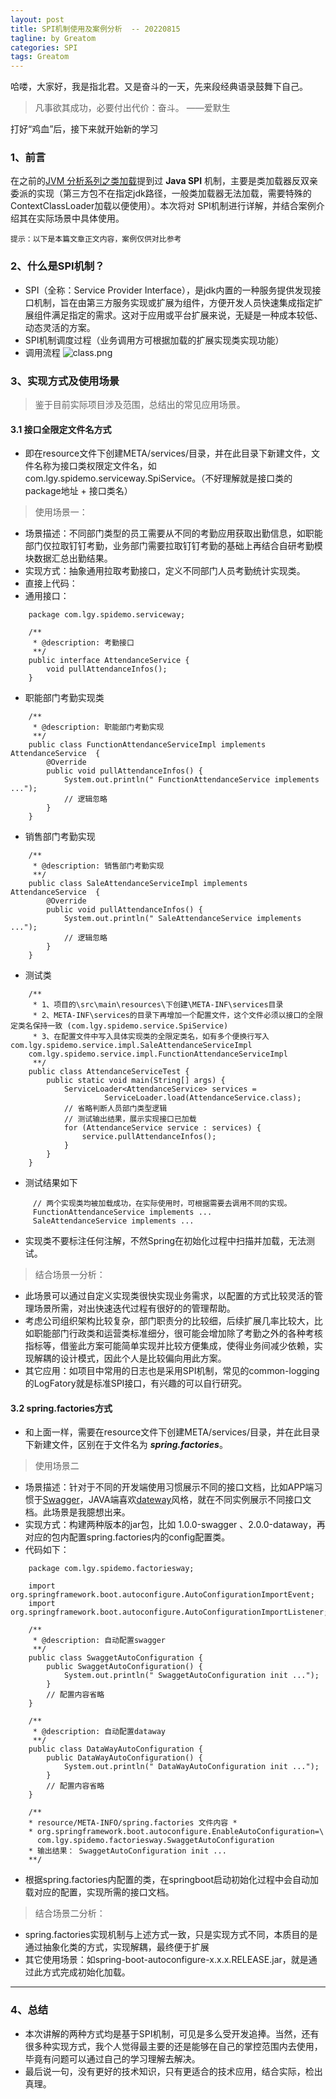 ```yaml
---
layout: post
title: SPI机制使用及案例分析  -- 20220815
tagline: by Greatom
categories: SPI
tags: Greatom
---
```


哈喽，大家好，我是指北君。又是奋斗的一天，先来段经典语录鼓舞下自己。
> 凡事欲其成功，必要付出代价：奋斗。 ——爱默生

打好“鸡血”后，接下来就开始新的学习
<!--more-->
### 1、前言

在之前的[JVM 分析系列之类加载]()提到过 **Java SPI** 机制，主要是类加载器反双亲委派的实现（第三方包不在指定jdk路径，一般类加载器无法加载，需要特殊的ContextClassLoader加载以便使用）。本次将对 SPI机制进行详解，并结合案例介绍其在实际场景中具体使用。
<!--more-->

`提示：以下是本篇文章正文内容，案例仅供对比参考`

### 2、什么是SPI机制？

- SPI（全称：Service Provider Interface），是jdk内置的一种服务提供发现接口机制，旨在由第三方服务实现或扩展为组件，方便开发人员快速集成指定扩展组件满足指定的需求。这对于应用或平台扩展来说，无疑是一种成本较低、动态灵活的方案。
- SPI机制调度过程（业务调用方可根据加载的扩展实现类实现功能）
- 调用流程 ![class.png](./assets/images/2022/greatom/class.png)

### 3、实现方式及使用场景
> 鉴于目前实际项目涉及范围，总结出的常见应用场景。
#### 3.1 接口全限定文件名方式
- 即在resource文件下创建META/services/目录，并在此目录下新建文件，文件名称为接口类权限定文件名，如 com.lgy.spidemo.serviceway.SpiService。（不好理解就是接口类的package地址 + 接口类名）
> 使用场景一：
- 场景描述：不同部门类型的员工需要从不同的考勤应用获取出勤信息，如职能部门仅拉取钉钉考勤，业务部门需要拉取钉钉考勤的基础上再结合自研考勤模块数据汇总出勤结果。
- 实现方式：抽象通用拉取考勤接口，定义不同部门人员考勤统计实现类。
- 直接上代码：
- 通用接口：
```
	package com.lgy.spidemo.serviceway;

	/**
	 * @description: 考勤接口
	 **/
	public interface AttendanceService {
		void pullAttendanceInfos();
	}
```
- 职能部门考勤实现类
```
	/**
	 * @description: 职能部门考勤实现
	 **/
	public class FunctionAttendanceServiceImpl implements AttendanceService  {
		@Override
		public void pullAttendanceInfos() {
			System.out.println(" FunctionAttendanceService implements ...");
			// 逻辑忽略
		}
	}
```
- 销售部门考勤实现
```
	/**
	 * @description: 销售部门考勤实现
	 **/
	public class SaleAttendanceServiceImpl implements AttendanceService  {
		@Override
		public void pullAttendanceInfos() {
			System.out.println(" SaleAttendanceService implements ...");
			// 逻辑忽略
		}
	}
```
- 测试类
```
	/**
	 * 1、项目的\src\main\resources\下创建\META-INF\services目录
	 * 2、META-INF\services的目录下再增加一个配置文件，这个文件必须以接口的全限定类名保持一致 (com.lgy.spidemo.service.SpiService)
	 * 3、在配置文件中写入具体实现类的全限定类名，如有多个便换行写入 com.lgy.spidemo.service.impl.SaleAttendanceServiceImpl
	com.lgy.spidemo.service.impl.FunctionAttendanceServiceImpl
	 **/
	public class AttendanceServiceTest {
		public static void main(String[] args) {
			ServiceLoader<AttendanceService> services =
					 ServiceLoader.load(AttendanceService.class);
			// 省略判断人员部门类型逻辑
			// 测试输出结果，展示实现接口已加载
			for (AttendanceService service : services) {
				service.pullAttendanceInfos();
			}
		}
	}
```
- 测试结果如下
 ```
	  // 两个实现类均被加载成功，在实际使用时，可根据需要去调用不同的实现。
	  FunctionAttendanceService implements ...
	  SaleAttendanceService implements ...
 ```
- 实现类不要标注任何注解，不然Spring在初始化过程中扫描并加载，无法测试。
> 结合场景一分析：
- 此场景可以通过自定义实现类很快实现业务需求，以配置的方式比较灵活的管理场景所需，对出快速迭代过程有很好的的管理帮助。
- 考虑公司组织架构比较复杂，部门职责分的比较细，后续扩展几率比较大，比如职能部门行政类和运营类标准细分，很可能会增加除了考勤之外的各种考核指标等，借鉴此方案可能简单实现并比较方便集成，使得业务间减少依赖，实现解耦的设计模式，因此个人是比较偏向用此方案。
- 其它应用：如项目中常用的日志也是采用SPI机制，常见的common-logging的LogFatory就是标准SPI接口，有兴趣的可以自行研究。
#### 3.2 spring.factories方式
- 和上面一样，需要在resource文件下创建META/services/目录，并在此目录下新建文件，区别在于文件名为 ***spring.factories***。
> 使用场景二
- 场景描述：针对于不同的开发端使用习惯展示不同的接口文档，比如APP端习惯于[Swagger](https://swagger.io/)，JAVA端喜欢[dateway](https://my.oschina.net/ta8210/blog/3234639)风格，就在不同实例展示不同接口文档。此场景是我臆想出来。
- 实现方式：构建两种版本的jar包，比如 1.0.0-swagger 、2.0.0-dataway，再对应的包内配置spring.factories内的config配置类。
- 代码如下：
```
	package com.lgy.spidemo.factoriesway;

	import org.springframework.boot.autoconfigure.AutoConfigurationImportEvent;
	import org.springframework.boot.autoconfigure.AutoConfigurationImportListener;

	/**
	 * @description: 自动配置swagger
	 **/
	public class SwaggetAutoConfiguration {
		public SwaggetAutoConfiguration() {
			System.out.println(" SwaggetAutoConfiguration init ...");
		}
		// 配置内容省略
	}

	/**
	 * @description: 自动配置dataway
	 **/
	public class DataWayAutoConfiguration {
		public DataWayAutoConfiguration() {
			System.out.println(" DataWayAutoConfiguration init ...");
		}
		// 配置内容省略
	}

	/**
	* resource/META-INFO/spring.factories 文件内容 *
	* org.springframework.boot.autoconfigure.EnableAutoConfiguration=\
	  com.lgy.spidemo.factoriesway.SwaggetAutoConfiguration
	* 输出结果： SwaggetAutoConfiguration init ...
	**/
```
- 根据spring.factories内配置的类，在springboot启动初始化过程中会自动加载对应的配置，实现所需的接口文档。
> 结合场景二分析：
- spring.factories实现机制与上述方式一致，只是实现方式不同，本质目的是通过抽象化类的方式，实现解耦，最终便于扩展
- 其它使用场景：如spring-boot-autoconfigure-x.x.x.RELEASE.jar，就是通过此方式完成初始化加载。
---

### 4、总结
- 本次讲解的两种方式均是基于SPI机制，可见是多么受开发追捧。当然，还有很多种实现方式，我个人觉得最主要的还是能够在自己的掌控范围内去使用，毕竟有问题可以通过自己的学习理解去解决。
- 最后说一句，没有更好的技术知识，只有更适合的技术应用，结合实际，检出真理。

